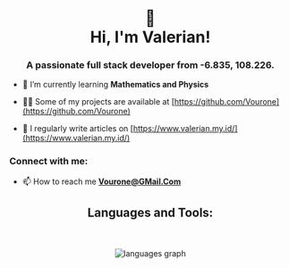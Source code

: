 <h1 align="center">👋
  <br />
Hi, I'm Valerian!</h1>
<h3 align="center">A passionate full stack developer from -6.835, 108.226.</h3>

- 🌱 I’m currently learning **Mathematics and Physics**

- 👨‍💻 Some of my projects are available at [https://github.com/Vourone](https://github.com/Vourone)

- 📝 I regularly write articles on [https://www.valerian.my.id/](https://www.valerian.my.id/)

<!-- 📄 Know about my experiences [https://www.linkedin.com/in/valerian-](https://www.linkedin.com/in/valerian-) -->

<h3 align="left">Connect with me:</h3>

- 📫 How to reach me **Vourone@GMail.Com**

<h2 align="center">Languages and Tools:</h2>
<div align="center">

<br />

<!--
<a href="https://www.ansible.com/" target="_blank" rel="noreferrer"> <img width="40" height="40" src="https://cdn.svgporn.com/logos/ansible.svg" alt="Ansible" title="Ansible"/> </a>
<a href="https://www.apollographql.com/" target="_blank" rel="noreferrer"> <img width="40" height="40" src="https://www.vectorlogo.zone/logos/graphql/graphql-icon.svg" alt="Apollo" title="Apollo"/> </a>
<a href="https://astro.build/" target="_blank" rel="noreferrer"> <img width="40" height="40" src="https://cdn.svgporn.com/logos/astro-icon.svg" alt="Astro" title="Astro"/> </a>
<a href="https://aws.amazon.com/" target="_blank" rel="noreferrer"> <img width="40" height="40" src="https://cdn.svgporn.com/logos/aws.svg" alt="AWS" title="AWS"/> </a> 
<a href="https://getbootstrap.com/" target="_blank" rel="noreferrer"> <img width="40" height="40" src="https://raw.githubusercontent.com/devicons/devicon/master/icons/bootstrap/bootstrap-plain.svg" alt="BootStrap" title="BootStrap"/> </a>
<a href="https://bulma.io/" target="_blank" rel="noreferrer"> <img width="40" height="40" src="https://cdn.svgporn.com/logos/bulma.svg" alt="Bulma" title="Bulma"/> </a>
<a href="https://isocpp.org/" target="_blank" rel="noreferrer"> <img width="40" height="40" src="https://cdn.svgporn.com/logos/c-plusplus.svg" alt="C++" title="C++"/> </a>
<a href="https://cassandra.apache.org/_/index.html" target="_blank" rel="noreferrer"> <img width="40" height="40" src="https://www.vectorlogo.zone/logos/apache_cassandra/apache_cassandra-icon.svg" alt="Cassandra" title="Cassandra"/> </a> 
<a href="https://www.w3.org/TR/CSS/" target="_blank" rel="noreferrer"> <img width="40" height="40" src="https://raw.githubusercontent.com/devicons/devicon/master/icons/css3/css3-original.svg" alt="CSS" title="CSS"/> </a>
<br />
<a href="https://www.cypress.io//" target="_blank" rel="noreferrer"> <img width="40" height="40" src="https://cdn.svgporn.com/logos/cypress-icon.svg" alt="Cypress" title="Cypress"/> </a>
<a href="https://www.docker.com/" target="_blank" rel="noreferrer"> <img width="40" height="40" src="https://raw.githubusercontent.com/devicons/devicon/master/icons/docker/docker-original.svg" alt="Docker" title="Docker"/> </a>
<a href="https://www.elastic.co/" target="_blank" rel="noreferrer"> <img width="40" height="40" src="https://www.vectorlogo.zone/logos/elastic/elastic-icon.svg" alt="ElasticSearch" title="ElasticSearch"/> </a> 
<a href="https://electronjs.org/" target="_blank" rel="noreferrer"> <img width="40" height="40" src="https://raw.githubusercontent.com/devicons/devicon/master/icons/electron/electron-original.svg" alt="Electron" title="Electron"/> </a>
<a href="https://www.11ty.dev/" target="_blank" rel="noreferrer"> <img width="40" height="40" src="https://cdn.svgporn.com/logos/eleventy.svg" alt="Eleventy" title="Eleventy"/> </a>
<a href="https://esbuild.github.io/" target="_blank" rel="noreferrer"> <img width="40" height="40" src="https://cdn.svgporn.com/logos/esbuild.svg" alt="ESBuild" title="ESBuild"/> </a> 
<a href="https://firebase.google.com/" target="_blank" rel="noreferrer"> <img width="40" height="40" src="https://cdn.svgporn.com/logos/firebase.svg" alt="FireBase" title="FireBase"/>> </a>
<a href="https://flutter.dev/" target="_blank" rel="noreferrer"> <img width="40" height="40" src="https://www.vectorlogo.zone/logos/flutterio/flutterio-icon.svg" alt="Flutter" title="Flutter"/> </a>
<a href="https://git-scm.com/" target="_blank" rel="noreferrer"> <img width="40" height="40" src="https://cdn.svgporn.com/logos/git-icon.svg" alt="Git" title="Git"/> </a>
<br />
<a href="https://github.com/" target="_blank" rel="noreferrer"> <img width="40" height="40" src="https://cdn.svgporn.com/logos/github-octocat.svg" alt="GitHub" title="GitHub"/> </a>
<a href="https://html.spec.whatwg.org/" target="_blank" rel="noreferrer"> <img width="40" height="40" src="https://raw.githubusercontent.com/devicons/devicon/master/icons/html5/html5-original.svg" alt="HTML" title="HTML"/> </a> 
<a href="https://www.influxdata.com/" target="_blank" rel="noreferrer"> <img width="40" height="40" src="https://cdn.svgporn.com/logos/influxdb-icon.svg" alt="InfluxDB" title="InfluxDB"/> </a>
<a href="https://www.java.com/" target="_blank" rel="noreferrer"> <img width="40" height="40" src="https://raw.githubusercontent.com/devicons/devicon/master/icons/java/java-original.svg" alt="Java" title="Java"/> </a>
<a href="https://www.ecma-international.org/publications-and-standards/standards/ecma-262/" target="_blank" rel="noreferrer"> <img width="40" height="40" src="https://raw.githubusercontent.com/devicons/devicon/master/icons/javascript/javascript-original.svg" alt="JavaScript" title="JavaScript"/> </a> 
<a href="https://jestjs.io/" target="_blank" rel="noreferrer"> <img width="40" height="40" src="https://www.vectorlogo.zone/logos/jestjsio/jestjsio-icon.svg" alt="Jest" title="Jest"/> </a>
<a href="https://jwt.io/" target="_blank" rel="noreferrer"> <img width="40" height="40" src="https://cdn.svgporn.com/logos/jwt-icon.svg" alt="JWT" title="JWT"/> </a>
<a href="https://kubernetes.io/" target="_blank" rel="noreferrer"> <img width="40" height="40" src="https://www.vectorlogo.zone/logos/kubernetes/kubernetes-icon.svg" alt="Kubernetes" title="Kubernetes"/> </a> 
<a href="https://www.linux.org/" target="_blank" rel="noreferrer"> <img width="40" height="40" src="https://www.vectorlogo.zone/logos/linux/linux-icon.svg" alt="Linux" title="Linux"/> </a>
<br />
<a href="https://www.mongodb.com/" target="_blank" rel="noreferrer"> <img width="40" height="40" src="https://raw.githubusercontent.com/devicons/devicon/master/icons/mongodb/mongodb-original.svg" title="MongoDB"/> </a>
<a href="https://nextjs.org/" target="_blank" rel="noreferrer"> <img width="40" height="40" src="https://cdn.worldvectorlogo.com/logos/nextjs-2.svg" alt="NextJS" title="NextJS"/> </a> 
<a href="https://www.nginx.com/" target="_blank" rel="noreferrer"> <img width="40" height="40" src="https://www.vectorlogo.zone/logos/nginx/nginx-icon.svg" alt="Nginx" title="Nginx"/> </a>
<a href="https://nodejs.org/" target="_blank" rel="noreferrer"> <img width="40" height="40" src="https://www.vectorlogo.zone/logos/nodejs/nodejs-icon.svg" alt="NodeJS" title="NodeJS"/> </a>
<a href="https://www.npmjs.com/" target="_blank" rel="noreferrer"> <img width="40" height="40" src="https://cdn.svgporn.com/logos/npm-icon.svg" alt="NPM" title="NPM"/> </a> 
<a href="https://www.php.net/" target="_blank" rel="noreferrer"> <img width="40" height="40" src="https://raw.githubusercontent.com/devicons/devicon/master/icons/php/php-original.svg" alt="PHP" title="PHP"/> </a>
<a href="https://playwright.dev/" target="_blank" rel="noreferrer"> <img width="40" height="40" src="https://cdn.svgporn.com/logos/playwright.svg" alt="PlayWright" title="PlayWright"/> </a>
<a href="https://www.postgresql.org/" target="_blank" rel="noreferrer"> <img width="40" height="40" src="https://raw.githubusercontent.com/devicons/devicon/master/icons/postgresql/postgresql-original.svg" alt="PostGreSQL" title="PostGreSQL"/> </a>
<a href="https://www.python.org/" target="_blank" rel="noreferrer"> <img width="40" height="40" src="https://raw.githubusercontent.com/devicons/devicon/master/icons/python/python-original.svg" alt="Python" title="Python"/> </a> 
<br />
<a href="https://www.rabbitmq.com/" target="_blank" rel="noreferrer"> <img width="40" height="40" src="https://www.vectorlogo.zone/logos/rabbitmq/rabbitmq-icon.svg" alt="RabbitMQ" title="RabbitMQ"/> </a>
<a href="https://react.dev/" target="_blank" rel="noreferrer"> <img width="40" height="40" src="https://raw.githubusercontent.com/devicons/devicon/master/icons/react/react-original-wordmark.svg" alt="React" title="React"/> </a>
<a href="https://reactnative.dev/" target="_blank" rel="noreferrer"> <img width="40" height="40" src="https://reactnative.dev/img/header_logo.svg" alt="ReactNative" title="ReactNative"/> </a> 
<a href="https://redis.io/" target="_blank" rel="noreferrer"> <img width="40" height="40" src="https://raw.githubusercontent.com/devicons/devicon/master/icons/redis/redis-original.svg" alt="Redis" title="Redis"/> </a>
<a href="https://remix.run/" target="_blank" rel="noreferrer"> <img width="40" height="40" src="https://cdn.svgporn.com/logos/remix-icon.svg" alt="Remix" title="Remix"/> </a>
<a href="https://tailwindcss.com/" target="_blank" rel="noreferrer"> <img width="40" height="40" src="https://www.vectorlogo.zone/logos/tailwindcss/tailwindcss-icon.svg" alt="TailWind" title="TailWind"/> </a> 
<a href="https://www.terraform.io/" target="_blank" rel="noreferrer"> <img width="40" height="40" src="https://cdn.svgporn.com/logos/terraform-icon.svg" alt="TerraForm" title="TerraForm"/> </a>
<a href="https://www.typescriptlang.org/" target="_blank" rel="noreferrer"> <img width="40" height="40" src="https://raw.githubusercontent.com/devicons/devicon/master/icons/typescript/typescript-original.svg" alt="TypeScript" title="TypeScript"/> </a>
<a href="https://vitejs.dev/" target="_blank" rel="noreferrer"> <img width="40" height="40" src="https://cdn.svgporn.com/logos/vitejs.svg" alt="Vite" title="Vite"/> </a> 
<br />
-->

<br clear="both">
  <img src="https://vghrms.vercel.app/api/top-langs?username=Vourone&exclude_repo=Angular_Routing,GitHubReadMeStats,GodotEngine,MariaDB-Python_Collaboration,Modern_JavaScript,Siamese_NetWork_Recognition,SQL_DataBase_Insights,TestNG_Selenium,Vourone&locale=en&layout=normal&hide_title=true&langs_count=10&theme=graywhite&hide_border=true" alt="languages graph"  />
</div>
